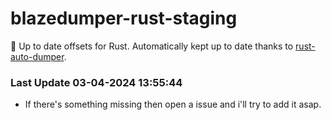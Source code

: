 # blazedumper-rust-staging

🚀 Up to date offsets for Rust. Automatically kept up to date thanks to [rust-auto-dumper](https://github.com/Akandesh/rust-auto-dumper).


### Last Update 03-04-2024 13:55:44
- If there's something missing then open a issue and i'll try to add it asap.